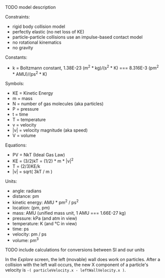 TODO model description

Constraints:
 
* rigid body collision model
* perfectly elastic (no net loss of KE)
* particle-particle collisions use an impulse-based contact model
* no rotational kinematics
* no gravity

Constants:

* k = Boltzmann constant, 1.38E-23 (m<sup>2</sup> * kg)/(s<sup>2</sup> * K) === 8.316E-3 (pm<sup>2</sup> * AMU)/(ps<sup>2</sup> * K)

Symbols:

* KE = Kinetic Energy
* m = mass
* N = number of gas molecules (aka particles)
* P = pressure
* t = time
* T = temperature
* v = velocity
* |v| = velocity magnitude (aka speed)
* V = volume
 
Equations:

* PV = NkT  (Ideal Gas Law)
* KE = (3/2)kT = (1/2) * m * |v|<sup>2</sup>
* T = (2/3)KE/k
* |v| = sqrt( 3kT / m )

Units:

* angle: radians
* distance: pm
* kinetic energy: AMU * pm<sup>2</sup> / ps<sup>2</sup>
* location: (pm, pm)
* mass: AMU (unified mass unit, 1 AMU === 1.66E-27 kg)
* pressure: kPa (and atm in view)
* temperature: K (and °C in view)
* time: ps
* velocity: pm / ps
* volume: pm<sup>3</sup>


TODO include calculations for conversions between SI and our units

In the _Explore_ screen, the left (movable) wall does work on particles. After a collision with the left wall
occurs, the new X component of a particle's velocity is `-( particleVelocity.x - leftWallVelocity.x )`.